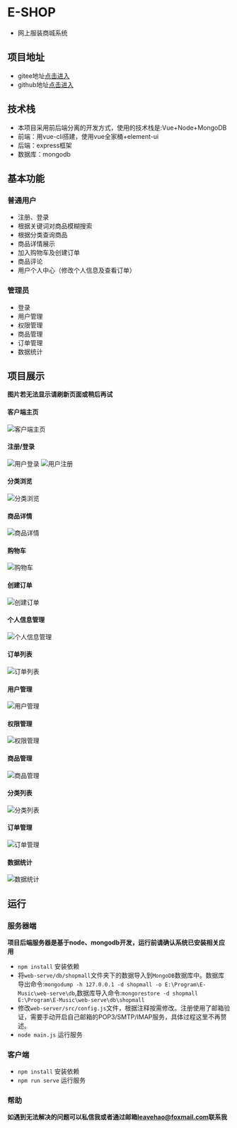 # E-SHOP
* 网上服装商城系统

## 项目地址
* gitee地址[点击进入](https://gitee.com/withLeaveZzz/E-SHOP.git)
* github地址[点击进入](https://github.com/LeaveZzz/E-SHOP.git)

## 技术栈
* 本项目采用前后端分离的开发方式，使用的技术栈是:Vue+Node+MongoDB
* 前端：用vue-cli搭建，使用vue全家桶+element-ui
* 后端：express框架
* 数据库：mongodb

## 基本功能

### 普通用户
* 注册、登录
* 根据关键词对商品模糊搜索
* 根据分类查询商品 
* 商品详情展示 
* 加入购物车及创建订单 
* 商品评论 
* 用户个人中心（修改个人信息及查看订单）

### 管理员
* 登录 
* 用户管理 
* 权限管理 
* 商品管理 
* 订单管理 
* 数据统计

## 项目展示
**图片若无法显示请刷新页面或稍后再试**
#### 客户端主页
![客户端主页](https://gitee.com/withLeaveZzz/Picturebed/raw/master/E-SHOP/client_home.png)
#### 注册/登录
![用户登录](https://gitee.com/withLeaveZzz/Picturebed/raw/master/E-SHOP/user_login.png)
![用户注册](https://gitee.com/withLeaveZzz/Picturebed/raw/master/E-SHOP/user_reg.png)
#### 分类浏览
![分类浏览](https://gitee.com/withLeaveZzz/Picturebed/raw/master/E-SHOP/user_catefind.png)
#### 商品详情
![商品详情](https://gitee.com/withLeaveZzz/Picturebed/raw/master/E-SHOP/user_goodsdetail.png)
#### 购物车
![购物车](https://gitee.com/withLeaveZzz/Picturebed/raw/master/E-SHOP/user_shopcart.png)
#### 创建订单
![创建订单](https://gitee.com/withLeaveZzz/Picturebed/raw/master/E-SHOP/user_createorder.png)
#### 个人信息管理
![个人信息管理](https://gitee.com/withLeaveZzz/Picturebed/raw/master/E-SHOP/user_profile.png)
#### 订单列表
![订单列表](https://gitee.com/withLeaveZzz/Picturebed/raw/master/E-SHOP/user_profile.png)
#### 用户管理
![用户管理](https://gitee.com/withLeaveZzz/Picturebed/raw/master/E-SHOP/admin_userlist.png)
#### 权限管理
![权限管理](https://gitee.com/withLeaveZzz/Picturebed/raw/master/E-SHOP/admin_adminlist.png)
#### 商品管理
![商品管理](https://gitee.com/withLeaveZzz/Picturebed/raw/master/E-SHOP/admin_goodslist.png)
#### 分类列表
![分类列表](https://gitee.com/withLeaveZzz/Picturebed/raw/master/E-SHOP/admin_catelist.png)
#### 订单管理
![订单管理](https://gitee.com/withLeaveZzz/Picturebed/raw/master/E-SHOP/admin_orderlist.png)
#### 数据统计
![数据统计](https://gitee.com/withLeaveZzz/Picturebed/raw/master/E-SHOP/admin_datalist.png)

## 运行
### 服务器端
**项目后端服务器是基于node、mongodb开发，运行前请确认系统已安装相关应用**
* `npm install` 安装依赖 
* 将`web-serve/db/shopmall`文件夹下的数据导入到`MongoDB`数据库中。数据库导出命令:`mongodump -h 127.0.0.1 -d shopmall -o E:\Program\E-Music\web-serve\db`,数据库导入命令:`mongorestore -d shopmall E:\Program\E-Music\web-serve\db\shopmall`
* 修改`web-server/src/config.js`文件，根据注释按需修改。注册使用了邮箱验证，需要手动开启自己邮箱的POP3/SMTP/IMAP服务，具体过程这里不再赘述。
* `node main.js` 运行服务

### 客户端
* `npm install` 安装依赖
* `npm run serve` 运行服务

### 帮助
**如遇到无法解决的问题可以私信我或者通过邮箱[leavehao@foxmail.com](http://mail.qq.com/cgi-bin/qm_share?t=qm_mailme&email=BGhhZXJhbGVrRGJrfGllbWgqZ2tp)联系我**
